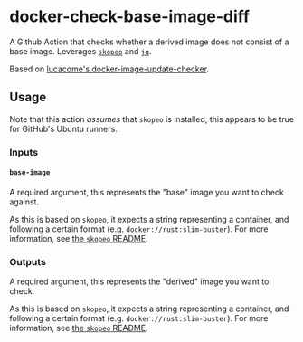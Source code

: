 # docker-check-base-image-diff

A Github Action that checks whether a derived image does not consist of a base image. Leverages
[`skopeo`](https://github.com/containers/skopeo) and [`jq`](https://stedolan.github.io/jq/).

Based on [lucacome's docker-image-update-checker](https://github.com/lucacome/docker-image-update-checker).

## Usage

Note that this action _assumes_ that `skopeo` is installed; this appears to be true for GitHub's Ubuntu runners.

### Inputs

#### `base-image`

A required argument, this represents the "base" image you want to check against.

As this is based on `skopeo`, it expects a string representing a container, and following a certain format
(e.g. `docker://rust:slim-buster`). For more information, see [the `skopeo` README](https://github.com/containers/skopeo#skopeo-).

### Outputs

A required argument, this represents the "derived" image you want to check.

As this is based on `skopeo`, it expects a string representing a container, and following a certain format
(e.g. `docker://rust:slim-buster`). For more information, see [the `skopeo` README](https://github.com/containers/skopeo#skopeo-).
